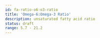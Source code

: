 ```yaml
---
id: fa-ratio-o6-o3-ratio
title: 'Omega-6:Omega-3 Ratio'
description: unsaturated fatty acid ratio
status: draft
range: 5.7 - 21.2
---
```



